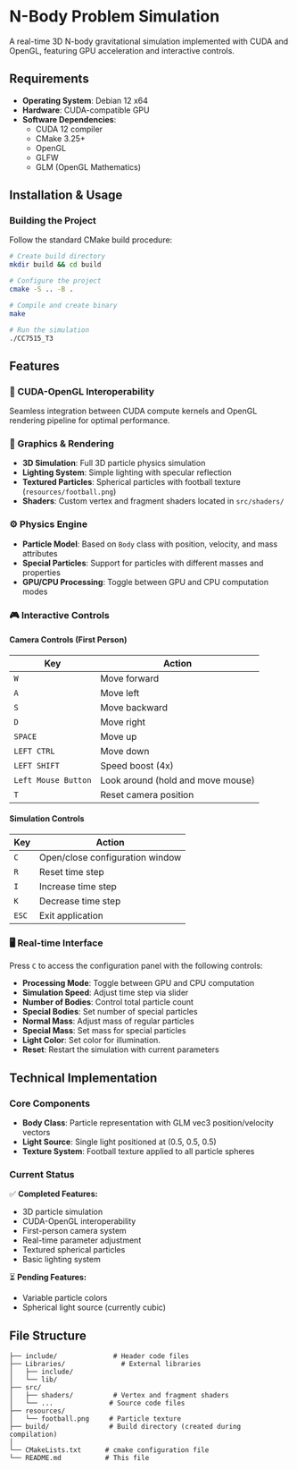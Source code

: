 # N-Body Problem Simulation

A real-time 3D N-body gravitational simulation implemented with CUDA and OpenGL, featuring GPU acceleration and interactive controls.

## Requirements

- **Operating System**: Debian 12 x64
- **Hardware**: CUDA-compatible GPU
- **Software Dependencies**:
    - CUDA 12 compiler
    - CMake 3.25+
    - OpenGL
    - GLFW
    - GLM (OpenGL Mathematics)

## Installation & Usage

### Building the Project

Follow the standard CMake build procedure:

```bash
# Create build directory
mkdir build && cd build

# Configure the project
cmake -S .. -B .

# Compile and create binary
make

# Run the simulation
./CC7515_T3
```

## Features

### 🔧 CUDA-OpenGL Interoperability
Seamless integration between CUDA compute kernels and OpenGL rendering pipeline for optimal performance.

### 🎨 Graphics & Rendering
- **3D Simulation**: Full 3D particle physics simulation
- **Lighting System**: Simple lighting with specular reflection
- **Textured Particles**: Spherical particles with football texture (`resources/football.png`)
- **Shaders**: Custom vertex and fragment shaders located in `src/shaders/`

### ⚙️ Physics Engine
- **Particle Model**: Based on `Body` class with position, velocity, and mass attributes
- **Special Particles**: Support for particles with different masses and properties
- **GPU/CPU Processing**: Toggle between GPU and CPU computation modes

### 🎮 Interactive Controls

#### Camera Controls (First Person)
| Key | Action |
|-----|--------|
| `W` | Move forward |
| `A` | Move left |
| `S` | Move backward |
| `D` | Move right |
| `SPACE` | Move up |
| `LEFT CTRL` | Move down |
| `LEFT SHIFT` | Speed boost (4x) |
| `Left Mouse Button` | Look around (hold and move mouse) |
| `T` | Reset camera position |

#### Simulation Controls
| Key | Action |
|-----|--------|
| `C` | Open/close configuration window |
| `R` | Reset time step |
| `I` | Increase time step |
| `K` | Decrease time step |
| `ESC` | Exit application |

### 🖥️ Real-time Interface

Press `C` to access the configuration panel with the following controls:

- **Processing Mode**: Toggle between GPU and CPU computation
- **Simulation Speed**: Adjust time step via slider
- **Number of Bodies**: Control total particle count
- **Special Bodies**: Set number of special particles
- **Normal Mass**: Adjust mass of regular particles
- **Special Mass**: Set mass for special particles
- **Light Color**: Set color for illumination.
- **Reset**: Restart the simulation with current parameters

## Technical Implementation

### Core Components
- **Body Class**: Particle representation with GLM vec3 position/velocity vectors
- **Light Source**: Single light positioned at (0.5, 0.5, 0.5)
- **Texture System**: Football texture applied to all particle spheres

### Current Status
✅ **Completed Features:**
- 3D particle simulation
- CUDA-OpenGL interoperability
- First-person camera system
- Real-time parameter adjustment
- Textured spherical particles
- Basic lighting system

⏳ **Pending Features:**
- Variable particle colors
- Spherical light source (currently cubic)

## File Structure
```
├── include/              # Header code files
├── Libraries/              # External libraries
│   ├── include/          
│   └── lib/              
├── src/
│   ├── shaders/          # Vertex and fragment shaders
│   └── ...              # Source code files
├── resources/
│   └── football.png     # Particle texture
├── build/               # Build directory (created during compilation)
│
└── CMakeLists.txt      # cmake configuration file
└── README.md           # This file
```